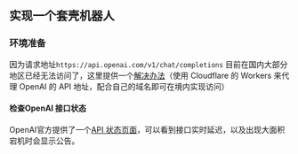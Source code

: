 ## 实现一个套壳机器人
### 环境准备
因为请求地址`https://api.openai.com/v1/chat/completions` 目前在国内大部分地区已经无法访问了，这里提供一个[解决办法](https://github.com/noobnooc/noobnooc/discussions/9)（使用 Cloudflare 的 Workers 来代理 OpenAI 的 API 地址，配合自己的域名即可在境内实现访问）


#### 检查OpenAI 接口状态
OpenAI官方提供了一个[API 状态页面](https://status.openai.com/)，可以看到接口实时延迟，以及出现大面积宕机时会显示公告。


